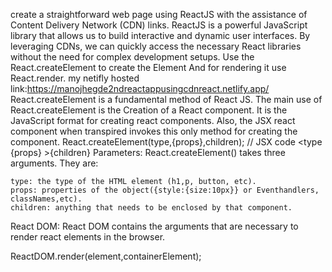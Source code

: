  create a straightforward web page using ReactJS with the assistance of Content Delivery Network (CDN) links. 
 ReactJS is a powerful JavaScript library that allows us to build interactive and dynamic user interfaces. By leveraging CDNs,
 we can quickly access the necessary React libraries without the need for complex development setups.
 Use the React.createElement to create the Element And for rendering it use React.render.
 my netifly hosted link:https://manojhegde2ndreactappusingcdnreact.netlify.app/
React.createElement is a fundamental method of React JS. The main use of React.createElement is the Creation of a React component. 
It is the JavaScript format for creating react components.
Also, the JSX react component when transpired invokes this only method for creating the component.
React.createElement(type,{props},children); 
// JSX code 
<type {props} >{children}</type>
Parameters: React.createElement() takes three arguments. They are:

    type: the type of the HTML element (h1,p, button, etc).
    props: properties of the object({style:{size:10px}} or Eventhandlers, classNames,etc).
    children: anything that needs to be enclosed by that component.

React DOM: React DOM contains the arguments that are necessary to render react elements in the browser.

ReactDOM.render(element,containerElement);
